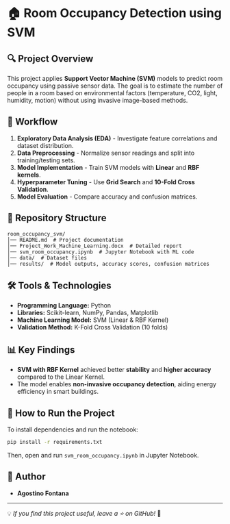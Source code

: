 # 🏠 Room Occupancy Detection using SVM

## 🔍 Project Overview

This project applies **Support Vector Machine (SVM)** models to predict room occupancy using passive sensor data. The goal is to estimate the number of people in a room based on environmental factors (temperature, CO2, light, humidity, motion) without using invasive image-based methods.

## 📑 Workflow

1. **Exploratory Data Analysis (EDA)** - Investigate feature correlations and dataset distribution.
2. **Data Preprocessing** - Normalize sensor readings and split into training/testing sets.
3. **Model Implementation** - Train SVM models with **Linear** and **RBF kernels**.
4. **Hyperparameter Tuning** - Use **Grid Search** and **10-Fold Cross Validation**.
5. **Model Evaluation** - Compare accuracy and confusion matrices.

## 📂 Repository Structure
```
room_occupancy_svm/
│── README.md  # Project documentation
│── Project_Work_Machine_Learning.docx  # Detailed report
│── svm_room_occupancy.ipynb  # Jupyter Notebook with ML code
│── data/  # Dataset files
│── results/  # Model outputs, accuracy scores, confusion matrices
```

## 🛠 Tools & Technologies
- **Programming Language:** Python
- **Libraries:** Scikit-learn, NumPy, Pandas, Matplotlib
- **Machine Learning Model:** SVM (Linear & RBF Kernel)
- **Validation Method:** K-Fold Cross Validation (10 folds)

## 📊 Key Findings
- **SVM with RBF Kernel** achieved better **stability** and **higher accuracy** compared to the Linear Kernel.
- The model enables **non-invasive occupancy detection**, aiding energy efficiency in smart buildings.

## 📜 How to Run the Project
To install dependencies and run the notebook:
```bash
pip install -r requirements.txt
```
Then, open and run `svm_room_occupancy.ipynb` in Jupyter Notebook.

## 📝 Author
- **Agostino Fontana**

---
💡 *If you find this project useful, leave a ⭐ on GitHub!* 🚀
